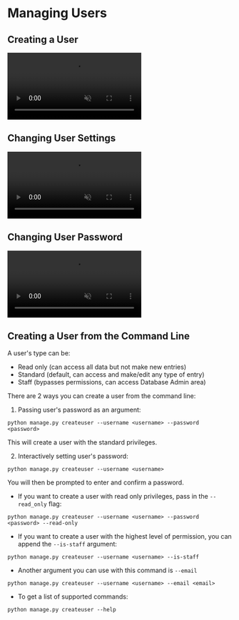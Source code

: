 # Managing Users

## Creating a User

<video style="max-width: 320px;" autoplay controls loop muted playsinline>
  <source src="../../assets/videos/user_add.mp4" type="video/mp4">
</video>

## Changing User Settings

<video style="max-width: 320px;" autoplay controls loop muted playsinline>
  <source src="../../assets/videos/user_settings.mp4" type="video/mp4">
</video>

## Changing User Password

<video style="max-width: 320px;" autoplay controls loop muted playsinline>
  <source src="../../assets/videos/user_password.mp4" type="video/mp4">
</video>

## Creating a User from the Command Line

A user's type can be:

- Read only (can access all data but not make new entries)
- Standard (default, can access and make/edit any type of entry)
- Staff (bypasses permissions, can access Database Admin area)

There are 2 ways you can create a user from the command line:

1. Passing user's password as an argument:

```shell
python manage.py createuser --username <username> --password <password>
```

This will create a user with the standard privileges.

2. Interactively setting user's password:

```shell
python manage.py createuser --username <username>
```

You will then be prompted to enter and confirm a password.

- If you want to create a user with read only privileges, pass in the `--read_only` flag:

```shell
python manage.py createuser --username <username> --password <password> --read-only
```

- If you want to create a user with the highest level of permission, you can append the `--is-staff` argument:

```shell
python manage.py createuser --username <username> --is-staff
```

- Another argument you can use with this command is `--email`

```shell
python manage.py createuser --username <username> --email <email>
```

- To get a list of supported commands:

```shell
python manage.py createuser --help
```
